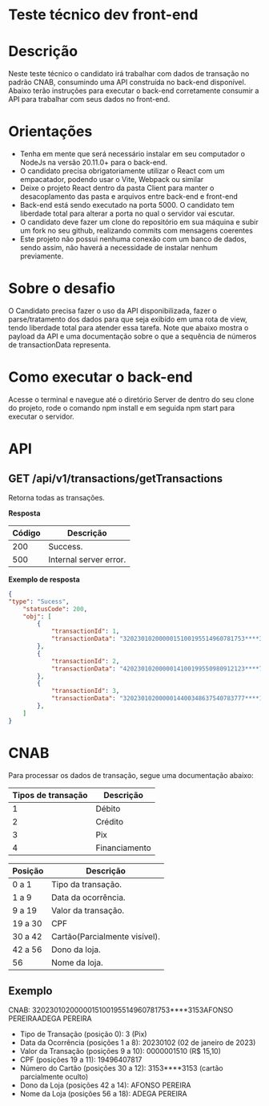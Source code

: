 # Teste técnico dev front-end

# Descrição
Neste teste técnico o candidato irá trabalhar com dados de transação no padrão CNAB, consumindo uma API construída no back-end disponível. Abaixo terão instruções
para executar o back-end corretamente consumir a API para trabalhar com seus dados no front-end.

# Orientações
- Tenha em mente que será necessário instalar em seu computador o NodeJs na versão 20.11.0+ para o back-end.
- O candidato precisa obrigatoriamente utilizar o React com um empacatador, podendo usar o Vite, Webpack ou similar
- Deixe o projeto React dentro da pasta Client para manter o desacoplamento das pasta e arquivos entre back-end e front-end
- Back-end está sendo executado na porta 5000. O candidato tem liberdade total para alterar a porta no qual o servidor vai escutar.
- O candidato deve fazer um clone do repositório em sua máquina e subir um fork no seu github, realizando commits com mensagens coerentes
- Este projeto não possui nenhuma conexão com um banco de dados, sendo assim, não haverá a necessidade de instalar nenhum previamente.

# Sobre o desafio
O Candidato precisa fazer o uso da API disponibilizada, fazer o parse/tratamento dos dados para que seja exibído em uma rota de view, tendo liberdade total para atender essa tarefa.
Note que abaixo mostra o payload da API e uma documentação sobre o que a sequência de números de transactionData representa.

# Como executar o back-end
Acesse o terminal e navegue até o diretório Server de dentro do seu clone do projeto, rode o comando npm install e em seguida npm start para executar o servidor.

# API
## GET /api/v1/transactions/getTransactions

Retorna todas as transações.

**Resposta**

| Código | Descrição                    |
|--------|------------------------------|
| 200    | Success.|
| 500    | Internal server error.|

**Exemplo de resposta**

```json
{
"type": "Sucess",
    "statusCode": 200,
    "obj": [
        {
            "transactionId": 1,
            "transactionData": "3202301020000015100195514960781753****3153AFONSO PEREIRAADEGA PEREIRA"
        },
        {
            "transactionId": 2,
            "transactionData": "4202301020000014100199550980912123****7687PRISCILA COSTALOJAS MÁGICO DE OZ"
        },
        {
            "transactionId": 3,
            "transactionData": "3202301020000014400348637540783777****1313JOSÉ ALENCAR FSUPERMERCADO ARAUJ"
        },
    ]
}
```

# CNAB

Para processar os dados de transação, segue uma documentação abaixo:

| Tipos de transação | Descrição    |
|--------------------|--------------|
| 1                  | Débito       |
| 2                  | Crédito      |
| 3                  | Pix          |
| 4                  | Financiamento|


| Posição | Descrição                    |
|---------|------------------------------|
| 0 a 1   | Tipo da transação.           |
| 1 a 9   | Data da ocorrência.          |
| 9 a 19  | Valor da transação.          |
| 19 a 30 | CPF                          |
| 30 a 42 | Cartão(Parcialmente visível).|
| 42 a 56 | Dono da loja.                |
| 56      | Nome da loja.                |

## Exemplo
CNAB: 3202301020000015100195514960781753****3153AFONSO PEREIRAADEGA PEREIRA

- Tipo de Transação (posição 0): 3 (Pix)
- Data da Ocorrência (posições 1 a 8): 20230102 (02 de janeiro de 2023)
- Valor da Transação (posições 9 a 10): 0000001510 (R$ 15,10)
- CPF (posições 19 a 11): 19496407817
- Número do Cartão (posições 30 a 12): 3153****3153 (cartão parcialmente oculto)
- Dono da Loja (posições 42 a 14): AFONSO PEREIRA
- Nome da Loja (posições 56 a 18): ADEGA PEREIRA



